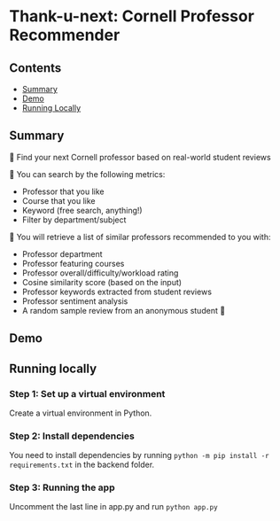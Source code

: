 # Thank-u-next: Cornell Professor Recommender

## Contents

- [Summary](#summary)
- [Demo](#demo)
- [Running Locally](#running-locally)


## Summary
:star_struck: Find your next Cornell professor based on real-world student reviews

:monocle_face: You can search by the following metrics:
- Professor that you like
- Course that you like
- Keyword (free search, anything!)
- Filter by department/subject

:partying_face: You will retrieve a list of similar professors recommended to you with:
- Professor department
- Professor featuring courses
- Professor overall/difficulty/workload rating
- Cosine similarity score (based on the input)
- Professor keywords extracted from student reviews
- Professor sentiment analysis
- A random sample review from an anonymous student :eyes:

## Demo
<screenshots>

## Running locally

### Step 1: Set up a virtual environment
Create a virtual environment in Python. 
### Step 2: Install dependencies
You need to install dependencies by running `python -m pip install -r requirements.txt` in the backend folder.
### Step 3: Running the app
Uncomment the last line in app.py and run `python app.py`



